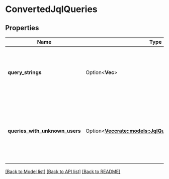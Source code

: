 # ConvertedJqlQueries

## Properties

Name | Type | Description | Notes
------------ | ------------- | ------------- | -------------
**query_strings** | Option<**Vec<String>**> | The list of converted query strings with account IDs in place of user identifiers. | [optional]
**queries_with_unknown_users** | Option<[**Vec<crate::models::JqlQueryWithUnknownUsers>**](JQLQueryWithUnknownUsers.md)> | List of queries containing user information that could not be mapped to an existing user | [optional]

[[Back to Model list]](../README.md#documentation-for-models) [[Back to API list]](../README.md#documentation-for-api-endpoints) [[Back to README]](../README.md)


